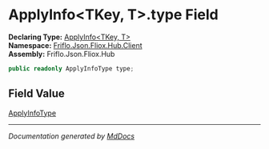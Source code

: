 ﻿<!--  
  <auto-generated>   
    The contents of this file were generated by a tool.  
    Changes to this file may be list if the file is regenerated  
  </auto-generated>   
-->

# ApplyInfo\<TKey, T\>.type Field

**Declaring Type:** [ApplyInfo\<TKey, T\>](../index.md)  
**Namespace:** [Friflo.Json.Fliox.Hub.Client](../../index.md)  
**Assembly:** Friflo.Json.Fliox.Hub

```csharp
public readonly ApplyInfoType type;
```

## Field Value

[ApplyInfoType](../../ApplyInfoType/index.md)

___

*Documentation generated by [MdDocs](https://github.com/ap0llo/mddocs)*
